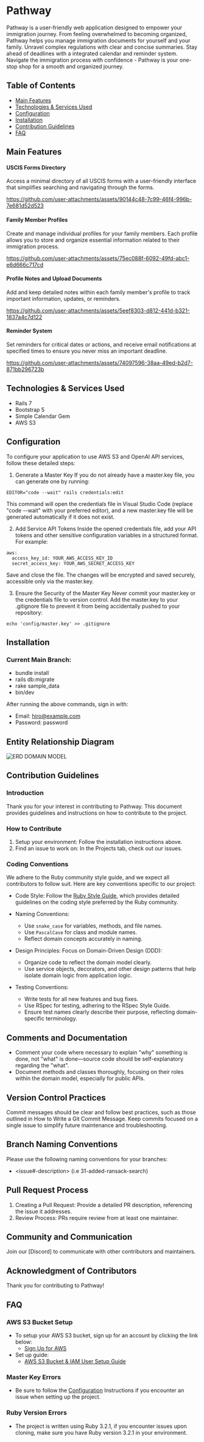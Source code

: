 # Pathway
Pathway is a user-friendly web application designed to empower your immigration journey.  From feeling overwhelmed to becoming organized, Pathway helps you manage immigration documents for yourself and your family.  Unravel complex regulations with clear and concise summaries.  Stay ahead of deadlines with a integrated calendar and reminder system.  Navigate the immigration process with confidence - Pathway is your one-stop shop for a smooth and organized journey.

## Table of Contents
- [Main Features](#main-features)
- [Technologies & Services Used](#technologies--services-used)
- [Configuration](#configuration)
- [Installation](#installation)
- [Contribution Guidelines](#contribution-guidelines)
- [FAQ](#faq)


## Main Features
#### **USCIS Forms Directory**
Access a minimal directory of all USCIS forms with a user-friendly interface that simplifies searching and navigating through the forms.

https://github.com/user-attachments/assets/90144c48-7c99-46f4-996b-7e681d52d523


#### **Family Member Profiles**
Create and manage individual profiles for your family members. Each profile allows you to store and organize essential information related to their immigration process.

https://github.com/user-attachments/assets/75ec088f-6092-49fd-abc1-e6d666c717cd


#### **Profile Notes and Upload Documents**
Add and keep detailed notes within each family member's profile to track important information, updates, or reminders.


https://github.com/user-attachments/assets/5eef8303-d812-441d-b321-1837a4c7d122


#### **Reminder System**
Set reminders for critical dates or actions, and receive email notifications at specified times to ensure you never miss an important deadline.


https://github.com/user-attachments/assets/74097596-38aa-49ed-b2d7-871bb296723b



## Technologies & Services Used
- Rails 7
- Bootstrap 5
- Simple Calendar Gem
- AWS S3

## Configuration
To configure your application to use AWS S3 and OpenAI API services, follow these detailed steps:

1. Generate a Master Key If you do not already have a master.key file, you can generate one by running:

``` 
EDITOR="code --wait" rails credentials:edit
```

This command will open the credentials file in Visual Studio Code (replace "code --wait" with your preferred editor), and a new master.key file will be generated automatically if it does not exist.

2. Add Service API Tokens Inside the opened credentials file, add your API tokens and other sensitive configuration variables in a structured format. For example:
```
aws:
  access_key_id: YOUR_AWS_ACCESS_KEY_ID
  secret_access_key: YOUR_AWS_SECRET_ACCESS_KEY
```
  
Save and close the file. The changes will be encrypted and saved securely, accessible only via the master.key.

3. Ensure the Security of the Master Key Never commit your master.key or the credentials file to version control. Add the master.key to your .gitignore file to prevent it from being accidentally pushed to your repository:

```
echo 'config/master.key' >> .gitignore
```

## Installation

### Current Main Branch:
- bundle install
- rails db:migrate
- rake sample_data
- bin/dev

After running the above commands, sign in with: 
- Email: hiro@example.com
- Password: password


## Entity Relationship Diagram
![ERD DOMAIN MODEL](https://i.imghippo.com/files/c90Pp1723301409.png)


## Contribution Guidelines
### Introduction
Thank you for your interest in contributing to Pathway. This document provides guidelines and instructions on how to contribute to the project.

### How to Contribute
1. Setup your environment: Follow the installation instructions above.
2. Find an issue to work on: In the Projects tab, check out our issues.
   
### Coding Conventions
We adhere to the Ruby community style guide, and we expect all contributors to follow suit. Here are key conventions specific to our project:

- Code Style: Follow the [Ruby Style Guide](https://rubystyle.guide/), which provides detailed guidelines on the coding style preferred by the Ruby community.

- Naming Conventions:
    - Use `snake_case` for variables, methods, and file names.
    - Use `PascalCase` for class and module names.
    - Reflect domain concepts accurately in naming.

- Design Principles: Focus on Domain-Driven Design (DDD):

    - Organize code to reflect the domain model clearly.
    - Use service objects, decorators, and other design patterns that help isolate domain logic from application logic.
- Testing Conventions:
    - Write tests for all new features and bug fixes.
    - Use RSpec for testing, adhering to the RSpec Style Guide.
    - Ensure test names clearly describe their purpose, reflecting domain-specific terminology.

## Comments and Documentation
- Comment your code where necessary to explain "why" something is done, not "what" is done—source code should be self-explanatory regarding the "what".
- Document methods and classes thoroughly, focusing on their roles within the domain model, especially for public APIs.
## Version Control Practices
Commit messages should be clear and follow best practices, such as those outlined in How to Write a Git Commit Message.
Keep commits focused on a single issue to simplify future maintenance and troubleshooting.
## Branch Naming Conventions
Please use the following naming conventions for your branches:
- <issue#-description> (i.e 31-added-ransack-search)
## Pull Request Process
1. Creating a Pull Request: Provide a detailed PR description, referencing the issue it addresses.
2. Review Process: PRs require review from at least one maintainer.

## Community and Communication
Join our [Discord] to communicate with other contributors and maintainers.

## Acknowledgment of Contributors
Thank you for contributing to Pathway!


## FAQ

### AWS S3 Bucket Setup
  - To setup your AWS S3 bucket, sign up for an account by clicking the link below:
      - [Sign Up for AWS](https://aws.amazon.com/)
- Set up guide:
    - [AWS S3 Bucket & IAM User Setup Guide](https://medium.com/@emmanuelnwright/create-iam-users-and-s3-buckets-in-aws-264e78281f7f)
 
### Master Key Errors
- Be sure to follow the [Configuration](#configuration) Instructions if you encounter an issue when setting up the project.

### Ruby Version Errors
- The project is written using Ruby 3.2.1, if you encounter issues upon cloning, make sure you have Ruby version 3.2.1 in your environment.
